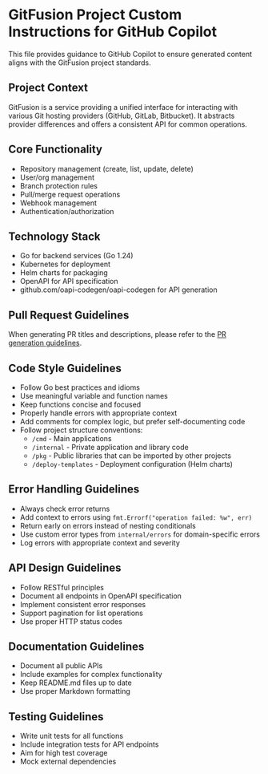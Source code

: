 # GitFusion Project Custom Instructions for GitHub Copilot

This file provides guidance to GitHub Copilot to ensure generated content aligns with the GitFusion project standards.

## Project Context
GitFusion is a service providing a unified interface for interacting with various Git hosting providers (GitHub, GitLab, Bitbucket). It abstracts provider differences and offers a consistent API for common operations.

## Core Functionality
- Repository management (create, list, update, delete)
- User/org management
- Branch protection rules
- Pull/merge request operations
- Webhook management
- Authentication/authorization

## Technology Stack
- Go for backend services (Go 1.24)
- Kubernetes for deployment
- Helm charts for packaging
- OpenAPI for API specification
- github.com/oapi-codegen/oapi-codegen for API generation

## Pull Request Guidelines
When generating PR titles and descriptions, please refer to the [PR generation guidelines](./instructions/pr-generation.instructions.md).

## Code Style Guidelines
- Follow Go best practices and idioms
- Use meaningful variable and function names
- Keep functions concise and focused
- Properly handle errors with appropriate context
- Add comments for complex logic, but prefer self-documenting code
- Follow project structure conventions:
  - `/cmd` - Main applications
  - `/internal` - Private application and library code
  - `/pkg` - Public libraries that can be imported by other projects
  - `/deploy-templates` - Deployment configuration (Helm charts)

## Error Handling Guidelines
- Always check error returns
- Add context to errors using `fmt.Errorf("operation failed: %w", err)`
- Return early on errors instead of nesting conditionals
- Use custom error types from `internal/errors` for domain-specific errors
- Log errors with appropriate context and severity

## API Design Guidelines
- Follow RESTful principles
- Document all endpoints in OpenAPI specification
- Implement consistent error responses
- Support pagination for list operations
- Use proper HTTP status codes

## Documentation Guidelines
- Document all public APIs
- Include examples for complex functionality
- Keep README.md files up to date
- Use proper Markdown formatting

## Testing Guidelines
- Write unit tests for all functions
- Include integration tests for API endpoints
- Aim for high test coverage
- Mock external dependencies
